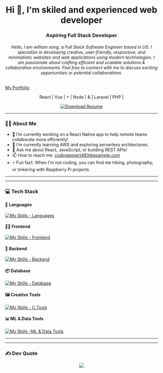 <h1 align="center">Hi 👋, I'm skiled and experienced web developer </h1>
<h3 align="center">Aspiring Full Stack Developer </h3>
<h6 align="center">Hello, I am  william song, a  Full Stack Software Engineer based in US. I specialize in developing creative, user-friendly, responsive, and minimalistic websites and web applications using modern technologies. I am passionate about crafting efficient and scalable solutions & collaborative environments. Feel free to connect with me to discuss exciting opportunities or potential collaborations.</h6>
<a href='https://68e971a414369a9f05dc9ad9--funny-basbousa-dbf0b7.netlify.app/' align='center' color='white'> My Portfolio </a>
<p align="center" color='bule'>
  React | Vue | + | Node | & | Laravel | PHP |
</p>

<div align="center">
  <a href="https://github.com/CodeMaster531/my-portfolio/blob/main/assets/my_resume.pdf">
    <img src="https://img.shields.io/badge/Resume-Download-blue?style=for-the-badge&logo=adobeacrobatreader" alt="Download Resume">
  </a>
</div>

---

### 👨‍💻 About Me

- 🔭 I’m currently working on a React Native app to help remote teams collaborate more efficiently!  
- 🌱 I’m currently learning AWS and exploring serverless architectures.
- 💬 Ask me about React, JavaScript, or building REST APIs!
- 📫 How to reach me: codingexpert483@example.com
- ⚡ Fun fact: When I'm not coding, you can find me hiking, photography, or tinkering with Raspberry Pi projects.  
  
---


---

### 💻 Tech Stack

#### 🚀 Languages
[![My Skills - Languages](https://skillicons.dev/icons?i=js,cs,c)](https://skillicons.dev)

#### 🧑‍🎨 Frontend
[![My Skills - Frontend](https://skillicons.dev/icons?i=html,css,react,tailwind,bootstrap,vite,figma)](https://skillicons.dev)

#### 🧠 Backend 
[![My Skills - Backend](https://skillicons.dev/icons?i=nodejs,express,postman,npm)](https://skillicons.dev)

#### 📦 Database
[![My Skills - Database](https://skillicons.dev/icons?i=mongodb,sqlite)](https://skillicons.dev)

#### 🖼️ Creative Tools
[![My Skills - C.Tools](https://skillicons.dev/icons?i=vscode,ps)](https://skillicons.dev)

#### 📊 ML & Data Tools
[![My Skills -ML & Data Tools](https://skillicons.dev/icons?i=matlab)](https://skillicons.dev)

---


---

### ✍️ Dev Quote
<p align="center">
  <img src="https://quotes-github-readme.vercel.app/api?type=horizontal&theme=radical" />
</p>


<!-- Made with ❤️ by Abhijeet Bhale -->
